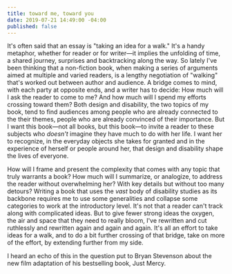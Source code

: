 ```yaml
---
title: toward me, toward you
date: 2019-07-21 14:49:00 -04:00
published: false
---
```


It's often said that an essay is "taking an idea for a walk." It's a handy metaphor, whether for reader or for writer—it implies the unfolding of time, a shared journey, surprises and backtracking along the way. So lately I've been thinking that a non-fiction book, when making a series of arguments aimed at multiple and varied readers, is a lengthy negotiation of "walking" that's worked out between author and audience. A bridge comes to mind, with each party at opposite ends, and a writer has to decide: How much will I ask the reader to come to me? And how much will I spend my efforts crossing toward them? Both design and disability, the two topics of my book, tend to find audiences among people who are already connected to the their themes, people who are already convinced of their importance. But I want this book—not all books, but this book—to invite a reader to these subjects who *doesn't* imagine they have much to do with her life. I want her to recognize, in the everyday objects she takes for granted and in the experience of herself or people around her, that design and disability shape the lives of everyone.

How will I frame and present the complexity that comes with any topic that truly warrants a book? How much will I summarize, or analogize, to address the reader without overwhelming her? With key details but without too many detours? Writing a book that uses the *vast* body of disability studies as its backbone requires me to use some generalities and collapse some categories to work at the introductory level. It's not that a reader can't track along with complicated ideas. But to give fewer strong ideas the oxygen, the air and space that they need to really bloom, I've rewritten and cut ruthlessly and rewritten again and again and again. It's all an effort to take ideas for a walk, and to do a bit further crossing of that bridge, take on more of the effort, by extending further from my side.

I heard an echo of this in the question put to Bryan Stevenson about the new film adaptation of his bestselling book, Just Mercy.